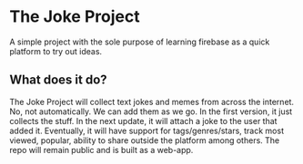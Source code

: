 # The Joke Project

A simple project with the sole purpose of learning firebase as a quick platform to try out ideas.

## What does it do?

The Joke Project will collect text jokes and memes from across the internet. No, not automatically. We can add them as we go. In the first version, it just collects the stuff. In the next update, it will attach a joke to the user that added it. Eventually, it will have support for tags/genres/stars, track most viewed, popular, ability to share outside the platform among others. The repo will remain public and is built as a web-app.
